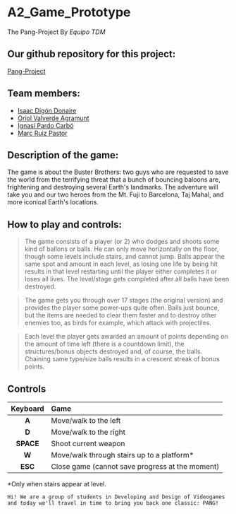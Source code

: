 # A2_Game_Prototype

The Pang-Project By *Equipo TDM*

## Our github repository for this project:

[Pang-Project](https://github.com/Ruizo/Pang-Project)

## Team members:

* [Isaac Digón Donaire](https://github.com/isaac553876299)
* [Oriol Valverde Agramunt](https://github.com/Makinilla-maker)
* [Ignasi Pardo Carbó](https://github.com/KuronoaScarlet)
* [Marc Ruiz Pastor](https://github.com/Ruizo)

## Description of the game:

The game is about the Buster Brothers: two guys who are requested to save the world from the terrifying threat that a bunch of bouncing baloons are, frightening and destroying several Earth's landmarks. The adventure will take you and our two heroes from the Mt. Fuji to Barcelona, Taj Mahal, and more iconical Earth's locations.


## How to play and controls:

> The game consists of a player (or 2) who dodges and shoots some kind of ballons or balls. He can only move horizontally on the floor, though some levels include stairs, and cannot jump. Balls appear the same spot and amount in each level, as losing one life by being hit results in that level restarting until the player either completes it or loses all lives. The level/stage gets completed after all balls have been destroyed.

> The game gets you through over 17 stages (the original version) and provides the player some power-ups quite often. Balls just bounce, but the items are needed to clear them faster and to destroy other enemies too, as birds for example, which attack with projectiles.

> Each level the player gets awarded an amount of points depending on the amount of time left (there is a countdown limit), the structures/bonus objects destroyed and, of course, the balls. Chaining same type/size balls results in a crescent streak of bonus points.

## Controls

Keyboard | Game
:---:|:---
**A**|Move/walk to the left
**D**|Move/walk to the right
**SPACE**|Shoot current weapon
**W**|Move/walk through stairs up to a platform*
**ESC**|Close game (cannot save progress at the moment)

*Only when stairs appear at level.

`Hi! We are a group of students in Developing and Design of Videogames and today we'll travel in time to bring you back one classic: PANG!`
